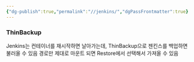 ```yaml
---
{"dg-publish":true,"permalink":"//jenkins/","dgPassFrontmatter":true}
---
```



### ThinBackup
Jenkins는 컨테이너를 재시작하면 날아가는데, ThinBackup으로 젠킨스를 백업하면 불러올 수 있음
경로만 제대로 마운트 되면 Restore에서 선택해서 가져올 수 있음